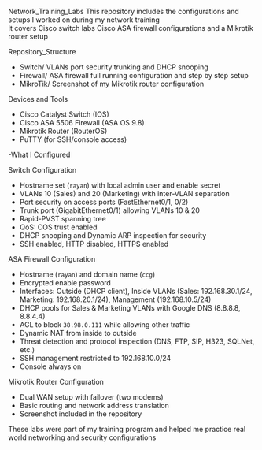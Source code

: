 Network_Training_Labs
This repository includes the configurations and setups I worked on during my network training  
It covers Cisco switch labs Cisco ASA firewall configurations and a Mikrotik router setup  

Repository_Structure
- Switch/  VLANs port security trunking and DHCP snooping  
- Firewall/  ASA firewall full running configuration and step by step setup  
- MikroTik/  Screenshot of my Mikrotik router configuration  


Devices and Tools
- Cisco Catalyst Switch (IOS)  
- Cisco ASA 5506 Firewall (ASA OS 9.8)  
- Mikrotik Router (RouterOS)  
- PuTTY (for SSH/console access)  


-What I Configured

Switch Configuration
- Hostname set (`rayan`) with local admin user and enable secret  
- VLANs 10 (Sales) and 20 (Marketing) with inter-VLAN separation  
- Port security on access ports (FastEthernet0/1, 0/2)  
- Trunk port (GigabitEthernet0/1) allowing VLANs 10 & 20  
- Rapid-PVST spanning tree  
- QoS: COS trust enabled  
- DHCP snooping and Dynamic ARP inspection for security  
- SSH enabled, HTTP disabled, HTTPS enabled  

ASA Firewall Configuration
- Hostname (`rayan`) and domain name (`ccg`)  
- Encrypted enable password  
- Interfaces: Outside (DHCP client), Inside VLANs (Sales: 192.168.30.1/24, Marketing: 192.168.20.1/24), Management (192.168.10.5/24)  
- DHCP pools for Sales & Marketing VLANs with Google DNS (8.8.8.8, 8.8.4.4)  
- ACL to block `38.98.0.111` while allowing other traffic  
- Dynamic NAT from inside to outside  
- Threat detection and protocol inspection (DNS, FTP, SIP, H323, SQLNet, etc.)  
- SSH management restricted to 192.168.10.0/24  
- Console always on  

Mikrotik Router Configuration
- Dual WAN setup with failover (two modems)  
- Basic routing and network address translation  
- Screenshot included in the repository  




These labs were part of my training program and helped me practice real world networking and security configurations

